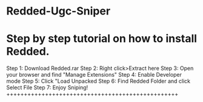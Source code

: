 # Redded-Ugc-Sniper
Step by step tutorial on how to install Redded.
==============================================
Step 1: Download Redded.rar
Step 2: Right click>Extract here
Step 3: Open your browser and find "Manage Extensions"
Step 4: Enable Developer mode
Step 5: Click "Load Unpacked
Step 6: Find Redded Folder and click Select File
Step 7: Enjoy Sniping!
+++++++++++++++++++++++++++++++++++++++++++++++++
